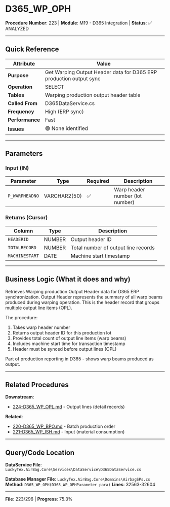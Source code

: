 # D365_WP_OPH

**Procedure Number**: 223 | **Module**: M19 - D365 Integration | **Status**: ✅ ANALYZED

---

## Quick Reference

| Attribute | Value |
|-----------|-------|
| **Purpose** | Get Warping Output Header data for D365 ERP production output sync |
| **Operation** | SELECT |
| **Tables** | Warping production output header table |
| **Called From** | D365DataService.cs |
| **Frequency** | High (ERP sync) |
| **Performance** | Fast |
| **Issues** | 🟢 None identified |

---

## Parameters

### Input (IN)

| Parameter | Type | Required | Description |
|-----------|------|----------|-------------|
| `P_WARPHEADNO` | VARCHAR2(50) | ✅ | Warp header number (lot number) |

### Returns (Cursor)

| Column | Type | Description |
|--------|------|-------------|
| `HEADERID` | NUMBER | Output header ID |
| `TOTALRECORD` | NUMBER | Total number of output line records |
| `MACHINESTART` | DATE | Machine start timestamp |

---

## Business Logic (What it does and why)

Retrieves Warping production Output Header data for D365 ERP synchronization. Output Header represents the summary of all warp beams produced during warping operation. This is the header record that groups multiple output line items (OPL).

The procedure:
1. Takes warp header number
2. Returns output header ID for this production lot
3. Provides total count of output line items (warp beams)
4. Includes machine start time for transaction timestamp
5. Header must be synced before output lines (OPL)

Part of production reporting in D365 - shows warp beams produced as output.

---

## Related Procedures

**Downstream**:
- [224-D365_WP_OPL.md](./224-D365_WP_OPL.md) - Output lines (detail records)

**Related**:
- [220-D365_WP_BPO.md](./220-D365_WP_BPO.md) - Batch production order
- [221-D365_WP_ISH.md](./221-D365_WP_ISH.md) - Input (material consumption)

---

## Query/Code Location

**DataService File**: `LuckyTex.AirBag.Core\Services\DataService\D365DataService.cs`

**Database Manager File**: `LuckyTex.AirBag.Core\Domains\AirbagSPs.cs`
**Method**: `D365_WP_OPH(D365_WP_OPHParameter para)`
**Lines**: 32563-32604

---

**File**: 223/296 | **Progress**: 75.3%
